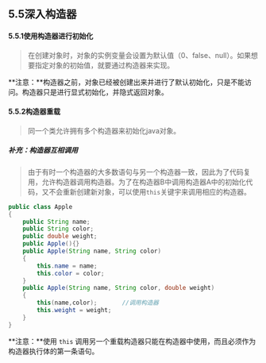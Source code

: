 ## 5.5深入构造器 

#### 5.5.1使用构造器进行初始化

> 在创建对象时，对象的实例变量会设置为默认值（0、false、null）。如果想要指定对象的初始值，就要通过构造器来实现。

**注意：**构造器之前，对象已经被创建出来并进行了默认初始化，只是不能访问。构造器只是进行显式初始化，并隐式返回对象。

#### 5.5.2构造器重载

> 同一个类允许拥有多个构造器来初始化java对象。

##### 补充：构造器互相调用

> 由于有时一个构造器的大多数语句与另一个构造器一致，因此为了代码复用，允许构造器调用构造器。为了在构造器B中调用构造器A中的初始化代码，又不会重新创建新对象，可以使用`this`关键宇来调用相应的构造器。

```java
public class Apple
{
    public String name;
    public String color;
    public double weight;
    public Apple(){}
    public Apple(String name, String color)
    {
        this.name = name;
        this.color = color;
    }
    public Apple(String name, String color, double weight)
    {
        this(name,color);		//调用构造器
        this.weight = weight;
    }
}
```

**注意：**使用 `this` 调用另一个重载构造器只能在构造器中使用，而且必须作为构造器执行体的第一条语句。